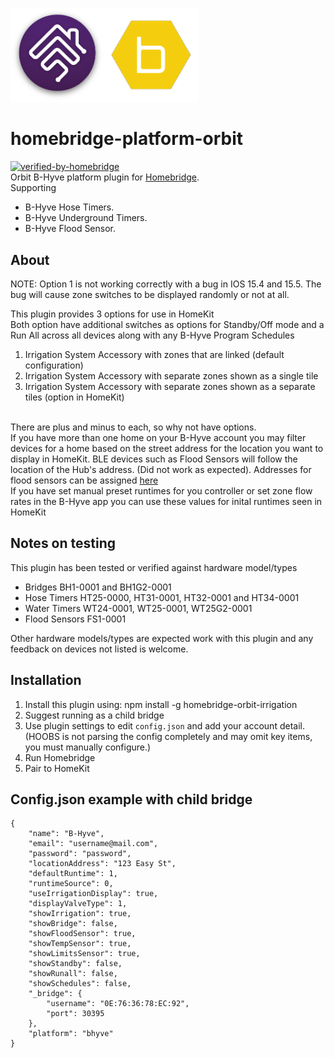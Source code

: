 <p align="left">
 <img width="300" src="logo/homebridge-bhyve.png" />
</p>

# homebridge-platform-orbit
[![verified-by-homebridge](https://badgen.net/badge/homebridge/verified/purple)](https://github.com/homebridge/homebridge/wiki/Verified-Plugins)
<br>Orbit B-Hyve platform plugin for [Homebridge](https://github.com/nfarina/homebridge). 
<br>Supporting 
- B-Hyve Hose Timers.
- B-Hyve Underground Timers.
- B-Hyve Flood Sensor.

## About
NOTE: Option 1 is not working correctly with a bug in IOS 15.4 and 15.5. The bug will cause zone switches to be displayed randomly or not at all.

This plugin provides 3 options for use in HomeKit<br>Both option have additional switches as options for Standby/Off mode and a Run All across all devices along with any B-Hyve Program Schedules
1.	Irrigation System Accessory with zones that are linked (default configuration)
2.	Irrigation System Accessory with separate zones shown as a single tile 
3.	Irrigation System Accessory with separate zones shown as a separate tiles (option in HomeKit)

<br> There are plus and minus to each, so why not have options.
<br> If you have more than one home on your B-Hyve account you may filter devices for a home based on the street address for the location you want to display in HomeKit. BLE devices such as Flood Sensors will follow the location of the Hub's address. (Did not work as expected). Addresses for flood sensors can be assigned [here](https://techsupport.orbitbhyve.com)
<br> If you have set manual preset runtimes for you controller or set zone flow rates in the B-Hyve app you can use these values for inital runtimes seen in HomeKit

## Notes on testing

This plugin has been tested or verified against hardware model/types
- Bridges BH1-0001 and BH1G2-0001 
- Hose Timers HT25-0000, HT31-0001, HT32-0001 and HT34-0001
- Water Timers WT24-0001, WT25-0001, WT25G2-0001
- Flood Sensors FS1-0001

Other hardware models/types are expected work with this plugin and any feedback on devices not listed is welcome.

## Installation
1. Install this plugin using: npm install -g homebridge-orbit-irrigation
2. Suggest running as a child bridge	
3. Use plugin settings to edit ``config.json`` and add your account detail. (HOOBS is not parsing the config completely and may omit key items, you must manually configure.)
4. Run Homebridge
5. Pair to HomeKit

## Config.json example with child bridge
```
{
	"name": "B-Hyve",
	"email": "username@mail.com",
	"password": "password",
	"locationAddress": "123 Easy St",
	"defaultRuntime": 1,
	"runtimeSource": 0,
	"useIrrigationDisplay": true,
	"displayValveType": 1,
	"showIrrigation": true,
	"showBridge": false,
	"showFloodSensor": true,
	"showTempSensor": true,
	"showLimitsSensor": true,
	"showStandby": false,
	"showRunall": false,
	"showSchedules": false,
	"_bridge": {
		"username": "0E:76:36:78:EC:92",
		"port": 30395
	},
	"platform": "bhyve"
}
```